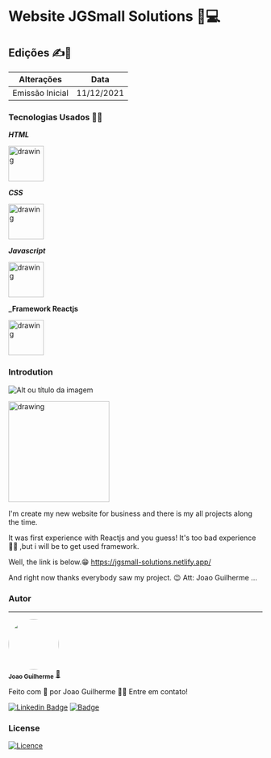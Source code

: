# Website JGSmall Solutions 📲💻

## Edições ✍️📑

Alterações   | Data
:---------: | :------:
Emissão Inicial | 11/12/2021

### Tecnologias Usados 🧑‍💻 
**_HTML_**

<img src="https://cdn.jsdelivr.net/gh/devicons/devicon/icons/html5/html5-original.svg" alt="drawing" width="70"/>

**_CSS_**

<img src="https://cdn.jsdelivr.net/gh/devicons/devicon/icons/css3/css3-original-wordmark.svg" alt="drawing" width="70"/> 

**_Javascript_**

<img src="https://cdn.jsdelivr.net/gh/devicons/devicon/icons/javascript/javascript-original.svg" alt="drawing" width="70"/> 

**_Framework Reactjs**

<img src="https://cdn.jsdelivr.net/gh/devicons/devicon/icons/react/react-original-wordmark.svg" alt="drawing" width="70"/> 


### Introdution 


![Alt ou título da imagem](./Assets/img/site.gif)

<img align='center' src="./Assets/img/mobilesite.gif" alt="drawing" width="200"/> 

I'm create my new website for business and there is my all projects along the time.

It was first experience with Reactjs and you guess! It's too bad experience🤦‍♂️ ,but i will be to get used framework.

Well, the link is below.😁
https://jgsmall-solutions.netlify.app/

And right now thanks everybody saw my project. 😉
Att: Joao Guilherme ...

### Autor
---
 <img style="border-radius: 50%;" src="https://avatars.githubusercontent.com/u/80895578?v=4" width="100px;" alt=""/>
 <br />
 <sub><b>Joao Guilherme</b></sub></a> <a href="https://github.com/JoaoG23/">🚀</a>


Feito com 🤭 por Joao Guilherme 👋🏽 Entre em contato!

[![Linkedin Badge](https://img.shields.io/badge/-Joao-blue?style=flat-square&logo=Linkedin&logoColor=white&link=https://www.linkedin.com/in/jaoo/)](https://www.linkedin.com/in/joaog123/) 
[![Badge](https://img.shields.io/badge/-joaoguilherme94@live.com-c80?style=flat-square&logo=Microsoft&logoColor=white&link=mailto:joaoguilherme94@live.com)](mailto:joaoguilherme94@live.com)

### **License**
[![Licence](https://img.shields.io/github/license/Ileriayo/markdown-badges?style=for-the-badge)](./LICENSE)
